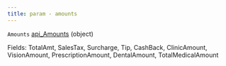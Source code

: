 ```yaml
---
title: param - amounts
---
```


`Amounts` [api\_Amounts](../../api-reference/soap-api/soap-object-dictionary.md#api_amounts) (object)

Fields: TotalAmt, SalesTax, Surcharge, Tip, CashBack, ClinicAmount, VisionAmount, PrescriptionAmount, DentalAmount, TotalMedicalAmount
